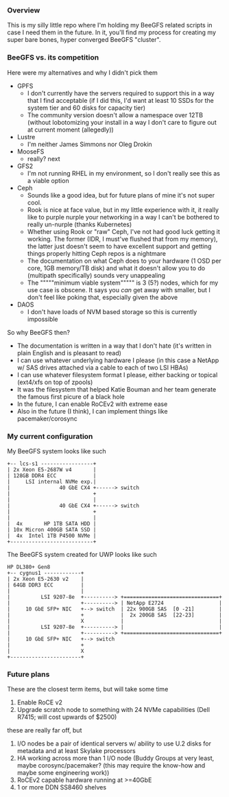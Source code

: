 ### Overview
This is my silly little repo where I'm holding my BeeGFS related scripts in case I need them in the future. In it, you'll find my process for creating my super bare bones, hyper converged BeeGFS "cluster".

### BeeGFS vs. its competition
Here were my alternatives and why I didn't pick them
- GPFS
  - I don't currently have the servers required to support this in a way that I find acceptable (if I did this, I'd want at least 10 SSDs for the system tier and 60 disks for capacity tier)
  - The community version doesn't allow a namespace over 12TB (without lobotomizing your install in a way I don't care to figure out at current moment (allegedly))
- Lustre
  - I'm neither James Simmons nor Oleg Drokin
- MooseFS
  - really? next
- GFS2
  - I'm not running RHEL in my environment, so I don't really see this as a viable option
- Ceph
  - Sounds like a good idea, but for future plans of mine it's not super cool.
  - Rook is nice at face value, but in my little experience with it, it really like to purple nurple your networking in a way I can't be bothered to really un-nurple (thanks Kubernetes)
  - Whether using Rook or "raw" Ceph, I've not had good luck getting it working. The former (IDR, I must've flushed that from my memory), the latter just doesn't seem to have excellent support and getting things properly hitting Ceph repos is a nightmare
  - The documentation on what Ceph does to your hardware (1 OSD per core, 1GB memory/TB disk) and what it doesn't allow you to do (multipath specifically) sounds very unappealing
  - The """""minimum viable system""""" is 3 (5?) nodes, which for my use case is obscene. It says you *can* get away with smaller, but I don't feel like poking that, especially given the above
- DAOS
  - I don't have loads of NVM based storage so this is currently impossible

 So why BeeGFS then?
   - The documentation is written in a way that I don't hate (it's written in plain English and is pleasant to read)
   - I can use whatever underlying hardware I please (in this case a NetApp w/ SAS drives attached via a cable to each of two LSI HBAs)
   - I can use whatever filesystem format I please, either backing or topical (ext4/xfs on top of zpools)
   - It was the filesystem that helped Katie Bouman and her team generate the famous first picure of a black hole
   - In the future, I can enable RoCEv2 with extreme ease
   - Also in the future (I think), I can implement things like pacemaker/corosync


### My current configuration
My BeeGFS system looks like such
```
+-- lcs-s1 -----------------+
| 2x Xeon E5-2687W v4       |
| 128GB DDR4 ECC            |
|     LSI internal NVMe exp.|
|                40 GbE CX4 +------> switch
|                           +
|                           |
|                40 GbE CX4 +------> switch
|                           +
|                           |
|  4x       HP 1TB SATA HDD |
| 10x Micron 400GB SATA SSD |
|  4x  Intel 1TB P4500 NVMe |
+---------------------------+
```
The BeeGFS system created for UWP looks like such
```
HP DL380+ Gen8
+-- cygnus1 ------------+
| 2x Xeon E5-2630 v2    |
| 64GB DDR3 ECC         |
|                       |
|          LSI 9207-8e  +----------> +===============================+
|                       +----------> | NetApp E2724                  |
|     10 GbE SFP+ NIC   +--> switch  | 22x 900GB SAS  [0 -21]        |
|                       +            |  2x 200GB SAS  [22-23]        |
|                       X            |                               |
|          LSI 9207-8e  +----------> |                               |
|                       +----------> +===============================+
|     10 GbE SFP+ NIC   +--> switch
|                       +
|                       X
+-----------------------+
```

### Future plans
These are the closest term items, but will take some time 
1) Enable RoCE v2
2) Upgrade scratch node to something with 24 NVMe capabilities (Dell R7415; will cost upwards of $2500)

these are really far off, but
1) I/O nodes be a pair of identical servers w/ ability to use U.2 disks for metadata and at least Skylake processors
2) HA working across more than 1 I/O node (Buddy Groups at very least, maybe corosync/pacemaker? (this may require the know-how and maybe some engineering work))
3) RoCEv2 capable hardware running at >=40GbE
4) 1 or more DDN SS8460 shelves 
